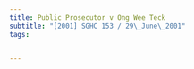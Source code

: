 ```yaml
---
title: Public Prosecutor v Ong Wee Teck 
subtitle: "[2001] SGHC 153 / 29\_June\_2001"
tags:


---
```



